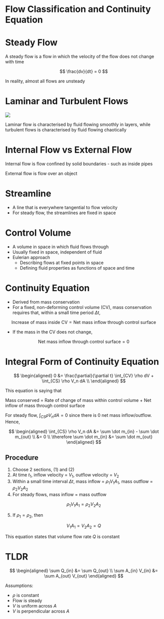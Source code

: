 # Flow Classification and Continuity Equation

# Steady Flow

A steady flow is a flow in which the velocity of the flow does not change with time

$$
\frac{dv}{dt} = 0
$$

In reality, almost all flows are unsteady

# Laminar and Turbulent Flows

![](https://clqtg10snjb14i85u49wifbv-wpengine.netdna-ssl.com/wp-content/uploads/2020/04/laminar-and-turbulent-flow.png)

Laminar flow is characterised by fluid flowing smoothly in layers, while turbulent flows is characterised by fluid flowing chaotically

# Internal Flow vs External Flow

Internal flow is flow confined by solid boundaries - such as inside pipes

External flow is flow over an object

# Streamline

-   A line that is everywhere tangential to flow velocity
-   For steady flow, the streamlines are fixed in space

# Control Volume

-   A volume in space in which fluid flows through
-   Usually fixed in space, independent of fluid
-   Eulerian approach
    -   Describing flows at fixed points in space
    -   Defining fluid properties as functions of space and time

# Continuity Equation

-   Derived from mass conservation
-   For a fixed, non-deforming control volume (CV), mass conservation requires that, within a small time period $\Delta t$,

$$
\text{Increase of mass inside CV} = \text{Net mass inflow through control surface}
$$

-   If the mass in the CV does not change,

$$
\text{Net mass inflow through control surface} = 0
$$

# Integral Form of Continuity Equation

$$
\begin{aligned}
0 &= \frac{\partial}{\partial t} \int_{CV} \rho dV + \int_{CS} \rho V_n dA \\
\end{aligned}
$$

This equation is saying that

Mass conserved = Rate of change of mass within control volume + Net inflow of mass through control surface

For steady flow, $\int_{CS} \rho V_n dA = 0$ since there is 0 net mass inflow/outflow. Hence,

$$
\begin{aligned}
\int_{CS} \rho V_n dA &= \sum \dot m_{in} - \sum \dot m_{out} \\
&= 0 \\
\therefore \sum \dot m_{in} &= \sum \dot m_{out}
\end{aligned}
$$

## Procedure

1. Choose 2 sections, (1) and (2)
2. At time $t_1$, inflow velocity = $V_1$, outflow velocity = $V_2$
3. Within a small time interval $\Delta t$, mass inflow = $\rho_1 V_1 A_1$, mass outflow = $\rho_2 V_2 A_2$
4. For steady flows, mass inflow = mass outflow

$$
\rho_1 V_1 A_1 = \rho_2 V_2 A_2
$$

5. If $\rho_1 = \rho_2$, then

$$
V_1 A_1 = V_2 A_2 = Q
$$

This equation states that volume flow rate $Q$ is constant

# TLDR

$$
\begin{aligned}
\sum Q_{in} &= \sum Q_{out} \\
\sum A_{in} V_{in} &= \sum A_{out} V_{out}
\end{aligned}
$$

Assumptions:

-   $\rho$ is constant
-   Flow is steady
-   $V$ is uniform across $A$
-   $V$ is perpendicular across $A$
